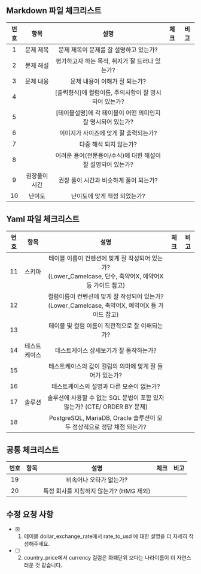 ## Markdown 파일 체크리스트
| 번호 |     항목     |                              설명                              | 체크 | 비고 |
|:----:|:------------:|:-------------------------------------------------------------:|:----:|:-----:|
|   1  |   문제 제목  | 문제 제목이 문제를 잘 설명하고 있는가?                         |      |      |
|   2  |   문제 해설  | 평가하고자 하는 목적, 취지가 잘 드러나 있는가?                 |      |      |
|   3  |   문제 내용  | 문제 내용이 이해가 잘 되는가?                                  |      |      |
|   4  |              | [출력형식]에 컬럼이름, 주의사항이 잘 명시되어 있는가?            |     |      |
|   5  |              | [테이블설명]에 각 테이블이 어떤 의미인지 잘 명시되어 있는가?     |      |      |
|   6  |              | 이미지가 사이즈에 맞게 잘 출력되는가?                           |      |      |
|   7  |              | 다중 해석 되지 않는가?                                         |      |      |
|   8  |              | 어려운 용어(전문용어/수식)에 대한 해설이 잘 설명되어 있는가?    |      |      |
|   9  | 권장풀이시간 | 권장 풀이 시간과 비슷하게 풀이   되는가?                         |      |      |
|  10  |    난이도    | 난이도에 맞게 책정 되었는가?                                    |      |      |

## Yaml 파일 체크리스트
| 번호 |              항목             |                                                       설명                                                      | 체크 | 비고 |
|:----:|:-----------------------------:|:---------------------------------------------------------------------------------------------------------------:|:----:|:-----:|
|  11  |             스키마            | 테이블 이름이 컨벤션에 맞게   잘 작성되어 있는가?      <br>(Lower_Camelcase, 단수, 축약어X, 예약어X 등 가이드 참고) |      |      |
|  12  |                               | 컬럼이름이   컨벤션에 맞게 잘 작성되어 있는가?     <br> (Lower_Camelcase, 축약어X, 예약어X 등 가이드 참고)        |      |      |
|  13  |                               | 테이블 및 컬럼 이름이 직관적으로 잘 이해되는가?                                                                 |      |      |
|  14  |      테스트케이스              | 테스트케이스 상세보기가 잘 동작하는가?                                                                          |      |      |
|  15  |                               | 테스트케이스의 값이 컬럼의 의미에 맞게 잘 들어가 있는가?                                                         |      |      |
|  16  |                               | 테스트케이스의 설명과 다른 모순이 없는가?                                                                     |      |      |
|  17  |             솔루션            | 솔루션에 사용할 수 없는 SQL 문법이 포함 있지 않는가? (CTE/ ORDER BY 문제)                                       |      |      |
|  18  |                               | PostgreSQL, MariaDB,   Oracle 솔루션이 모두 정상적으로 정답 채점 되는가?                                        |      |      |

## 공통 체크리스트
| 번호 | 항목 |                            설명                            | 체크 | 비고 |
|:----:|:----:|:----------------------------------------------------------:|:----:|:----:|
|  19  |  　  | 비속어나 오타가 없는가?                                    |      |      |
|  20  |      | 특정 회사를 지칭하지 않는가? (HMG 제외)                     |      |      |


## 수정 요청 사항
- [x] 1. 테이블 dollar_exchange_rate에서 rate_to_usd 에 대한 설명을 더 자세히 작성해주세요.

- [ ] 2. country_price에서 currency 컬럼은 화폐단위 보다는 나라이름이 더 자연스러운 것 같습니다.

